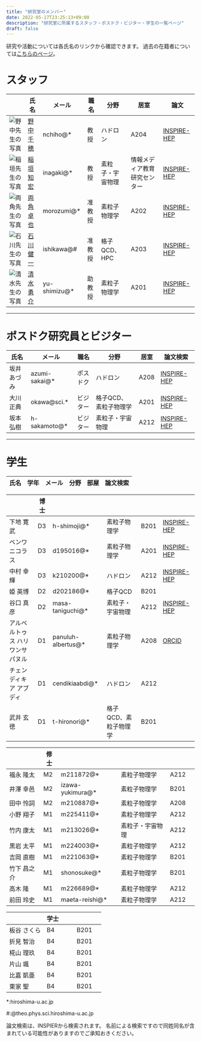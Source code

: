 ```yaml
---
title: "研究室のメンバー"
date: 2022-05-17T23:25:13+09:00
description: "研究室に所属するスタッフ・ポスドク・ビジター・学生の一覧ページ"
draft: false
---
```


研究や活動については各氏名のリンクから確認できます。
過去の在籍者については[こちらのページ](members/past)。

# スタッフ

|                                                                                          | 氏名                                                  | メール        | 職名   | 分野                  | 居室                             |    論文  |
|------------------------------------------------------------------------------------------|-------------------------------------------------------|--------------|--------|-----------------------|----------------------------------|----------------------------------------------------------------------------------------------------|
| ![野中先生の写真](imgs/staff/nonaka_atarashi.jpg "memberimg")                        | [野中 千穂](https://seeds.office.hiroshima-u.ac.jp/profile/ja.d02aa0cf7fd0bf59520e17560c007669.html)  | nchiho@*     | 教授   | ハドロン              | A204                             | [INSPIRE-HEP](https://inspirehep.net/search?p=a+chiho+nonaka) |
| ![稲垣先生の写真](imgs/staff/inagaki_atarashi.jpg "memberimg")                | [稲垣 知宏](https://home.hiroshima-u.ac.jp/inagaki/) | inagaki@*    | 教授   | 素粒子・宇宙物理 | 情報メディア教育研究センター | [INSPIRE-HEP](https://inspirehep.net/search?p=a+tomohiro+inagaki) |
| ![両角先生の写真](imgs/staff/morozumi_atarashi.jpg "memberimg")          | [両角 卓也](members/morozumi)                        | morozumi@*   | 准教授 | 素粒子物理学          | A202                             | [INSPIRE-HEP](https://inspirehep.net/search?p=a+t.+morozumi) |
| ![石川先生の写真](imgs/staff/ishikawa_20210104.jpg "memberimg") | [石川 健一](members/ishikawa)  | ishikawa@#   | 准教授 | 格子QCD、HPC          | A203                             | [INSPIRE-HEP](https://inspirehep.net/search?p=a+k.+i.+ishikawa) |
| ![清水先生の写真](imgs/staff/YusukeShimizu_atarashi.jpg "memberimg") | [清水 勇介](members/shimizu) | yu-shimizu@* | 助教授 | 素粒子物理学          | A201                             | [INSPIRE-HEP](https://inspirehep.net/search?p=a+Yusuke.Shimizu.1) |

---

#  ポスドク研究員とビジター
| 氏名        | メール         | 職名     | 分野                  | 居室 | 論文検索  |
|-------------|---------------|----------|-----------------------|------|---------------------|
| 坂井 あづみ | azumi-sakai@* | ポスドク | ハドロン              | A208 | [INSPIRE-HEP](https://inspirehep.net/search?p=a+A.Sakai.4) |
| 大川 正典   | okawa@sci.*   | ビジター | 格子QCD、素粒子物理学 | A201 | [INSPIRE-HEP](https://inspirehep.net/search?p=a+m.+okawa)  |
| 坂本 弘樹   | h-sakamoto@*  | ビジター | 素粒子・宇宙物理 | A212 | [INSPIRE-HEP](https://inspirehep.net/search?p=a+H.Sakamoto.4) |

---

# 学生
| 氏名                             | 学年 | メール       | 分野         | 部屋 | 論文検索                                                              |
|----------------------------------|------|-------------|--------------|------|-----------------------------------------------------------------------|

|                                  | 博士     |             |              |      |                                                                       |
|----------------------------------|------|-------------|--------------|------|-----------------------------------------------------------------------|
| 下地 寛武                        | D3   | h-shimoji@* | 素粒子物理学 | B201 | [INSPIRE-HEP](https://inspirehep.net/search?p=a+Hiromu+Shimoji) |
| ベンワ ニコラス                  | D3   | d195016@*   | 素粒子物理学 | A201 | [INSPIRE-HEP](https://inspirehep.net/search?p=a+N.J.Benoit.1) |
| 中村 幸輝                        | D3   | k210200@* | ハドロン    | A212 | [INSPIRE-HEP](https://inspirehep.net/search?p=a+K.Nakamura.1) |
| 姫 英博                          | D2   | d202186@* |  格子QCD    | B201 |                                                                       |
| 谷口 真彦                        | D2   | masa-taniguchi@* | 素粒子・宇宙物理 | A212 | [INSPIRE-HEP](https://inspirehep.net/search?p=a+M.Taniguchi.1)  |
| アルベルトゥス ハリワンサ パヌル | D1   | panuluh-albertus@* | 素粒子物理学 | A208 | [ORCID]( https://orcid.org/0000-0003-1393-5713) |
| チェンディキア アブディ          | D1   | cendikiaabdi@* |     ハドロン   | A212 |                                                                       |
| 武井 玄徳                        | D1   | t-hironori@* | 格子QCD、素粒子物理学 | B201 |                                                                       |

|                                  | 修士    |             |              |      |                                                                       |
|----------------------------------|------|-------------|--------------|------|-----------------------------------------------------------------------|
| 福永 隆太                        | M2   | m211872@* | 素粒子物理学 | A212 |                                                                       |
| 井澤 幸邑                        | M2   | izawa-yukimura@* | 素粒子物理学 | B201 |                                                                       |
| 田中 怜詞                        | M2   | m210887@* | 素粒子物理学 | A208 |                                                                       |
| 小野 翔子                        | M1   | m225411@* | 素粒子物理学 | A212 |                                                                       |
| 竹内 康太                        | M1   | m213026@* | 素粒子・宇宙物理 | A212 |                                                                       |
| 黒岩 太平                        | M1   | m224003@* | 素粒子物理学 | A212 |                                                                       |
| 吉岡 直樹                        | M1   | m221063@* | 素粒子物理学 | B201 |                                                                       |
| 竹下 昌之介                      | M1   | shonosuke@* | 素粒子物理学 | B201 |                                                                       |
| 高木 隆                          | M1   | m226689@* | 素粒子物理学 | A212 |                                                                       |
| 前田 玲史                        | M1   | maeta-reishi@* | 素粒子物理学 | A212 |                                                                       |

|                                  | 学士   |             |              |      |                                                                       |
|----------------------------------|------|-------------|--------------|------|-----------------------------------------------------------------------|
| 板谷 さくら                      | B4   |             |              | B201 |                                                                       |
| 折見 智治                        | B4   |             |              | B201 |                                                                       |
| 椛山 理玖                        | B4   |             |              | B201 |                                                                       |
| 片山 颯                          | B4   |             |              | B201 |                                                                       |
| 比嘉 凱亜                        | B4   |             |              | B201 |                                                                       |
| 東家 聖                          | B4   |             |              | B201 |                                                                       |


*:hiroshima-u.ac.jp

#:@theo.phys.sci.hiroshima-u.ac.jp

論文検索は、INSPIERから検索されます。
名前による検索ですので同姓同名が含まれている可能性がありますのでご承知おきください。
